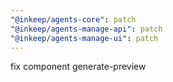 ```yaml
---
"@inkeep/agents-core": patch
"@inkeep/agents-manage-api": patch
"@inkeep/agents-manage-ui": patch
---
```


fix component generate-preview
